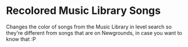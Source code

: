 # Recolored Music Library Songs

Changes the color of songs from the Music Library in level search so they're different from songs that are on Newgrounds, in case you want to know that :P